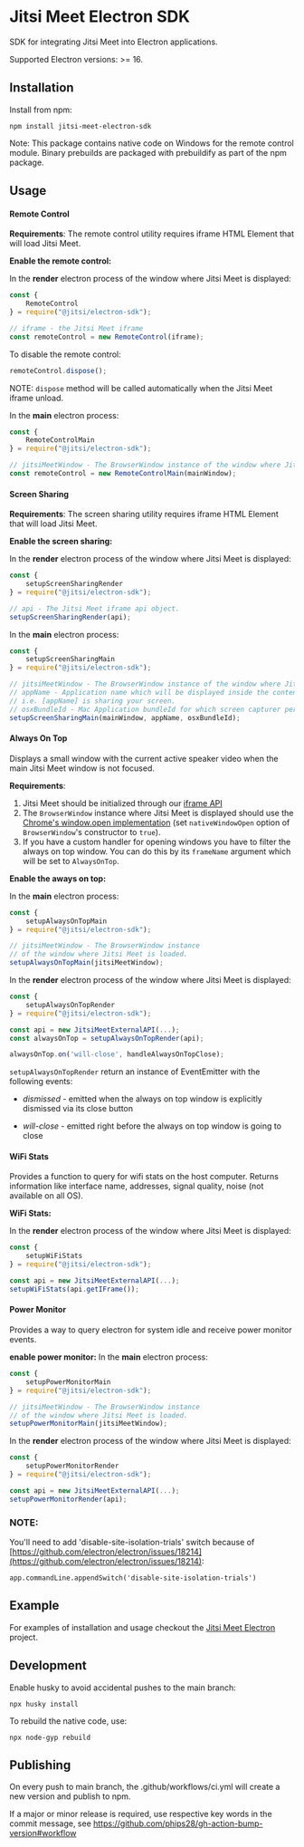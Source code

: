 # Jitsi Meet Electron SDK

SDK for integrating Jitsi Meet into Electron applications.

Supported Electron versions: >= 16.

## Installation

Install from npm:

    npm install jitsi-meet-electron-sdk

Note: This package contains native code on Windows for the remote control module. Binary prebuilds are packaged with prebuildify as part of the npm package.

## Usage
#### Remote Control

**Requirements**:
The remote control utility requires iframe HTML Element that will load Jitsi Meet.

**Enable the remote control:**

In the **render** electron process of the window where Jitsi Meet is displayed:

```Javascript
const {
    RemoteControl
} = require("@jitsi/electron-sdk");

// iframe - the Jitsi Meet iframe
const remoteControl = new RemoteControl(iframe);
```

To disable the remote control:
```Javascript
remoteControl.dispose();
```

NOTE: `dispose` method will be called automatically when the Jitsi Meet iframe unload.

In the **main** electron process:

```Javascript
const {
    RemoteControlMain
} = require("@jitsi/electron-sdk");

// jitsiMeetWindow - The BrowserWindow instance of the window where Jitsi Meet is loaded.
const remoteControl = new RemoteControlMain(mainWindow);
```

#### Screen Sharing

**Requirements**:
The screen sharing utility requires iframe HTML Element that will load Jitsi Meet.

**Enable the screen sharing:**

In the **render** electron process of the window where Jitsi Meet is displayed:

```Javascript
const {
    setupScreenSharingRender
} = require("@jitsi/electron-sdk");

// api - The Jitsi Meet iframe api object.
setupScreenSharingRender(api);
```
In the **main** electron process:

```Javascript
const {
    setupScreenSharingMain
} = require("@jitsi/electron-sdk");

// jitsiMeetWindow - The BrowserWindow instance of the window where Jitsi Meet is loaded.
// appName - Application name which will be displayed inside the content sharing tracking window
// i.e. [appName] is sharing your screen.
// osxBundleId - Mac Application bundleId for which screen capturer permissions will be reset if user denied them.  
setupScreenSharingMain(mainWindow, appName, osxBundleId);
```


#### Always On Top
Displays a small window with the current active speaker video when the main Jitsi Meet window is not focused.

**Requirements**:
1. Jitsi Meet should be initialized through our [iframe API](https://github.com/jitsi/jitsi-meet/blob/master/doc/api.md)
2. The `BrowserWindow` instance where Jitsi Meet is displayed should use the [Chrome's window.open implementation](https://github.com/electron/electron/blob/master/docs/api/window-open.md#using-chromes-windowopen-implementation) (set `nativeWindowOpen` option of `BrowserWindow`'s constructor to `true`).
3. If you have a custom handler for opening windows you have to filter the always on top window. You can do this by its `frameName` argument which will be set to `AlwaysOnTop`.

**Enable the aways on top:**

In the **main** electron process:
```Javascript
const {
    setupAlwaysOnTopMain
} = require("@jitsi/electron-sdk");

// jitsiMeetWindow - The BrowserWindow instance
// of the window where Jitsi Meet is loaded.
setupAlwaysOnTopMain(jitsiMeetWindow);
```

In the **render** electron process of the window where Jitsi Meet is displayed:
```Javascript
const {
    setupAlwaysOnTopRender
} = require("@jitsi/electron-sdk");

const api = new JitsiMeetExternalAPI(...);
const alwaysOnTop = setupAlwaysOnTopRender(api);

alwaysOnTop.on('will-close', handleAlwaysOnTopClose);
```

`setupAlwaysOnTopRender` return an instance of EventEmitter with the following events:

* _dismissed_ - emitted when the always on top window is explicitly dismissed via its close button

* _will-close_ - emitted right before the always on top window is going to close

#### WiFi Stats
Provides a function to query for wifi stats on the host computer. Returns information like interface name, addresses, signal quality, noise (not available on all OS).

**WiFi Stats:**

In the **render** electron process of the window where Jitsi Meet is displayed:
```Javascript
const {
    setupWiFiStats
} = require("@jitsi/electron-sdk");

const api = new JitsiMeetExternalAPI(...);
setupWiFiStats(api.getIFrame());
```

#### Power Monitor
Provides a way to query electron for system idle and receive power monitor events.

**enable power monitor:**
In the **main** electron process:
```Javascript
const {
    setupPowerMonitorMain
} = require("@jitsi/electron-sdk");

// jitsiMeetWindow - The BrowserWindow instance
// of the window where Jitsi Meet is loaded.
setupPowerMonitorMain(jitsiMeetWindow);
```

In the **render** electron process of the window where Jitsi Meet is displayed:
```Javascript
const {
    setupPowerMonitorRender
} = require("@jitsi/electron-sdk");

const api = new JitsiMeetExternalAPI(...);
setupPowerMonitorRender(api);
```

### NOTE:
You'll need to add 'disable-site-isolation-trials' switch because of [https://github.com/electron/electron/issues/18214](https://github.com/electron/electron/issues/18214):
```
app.commandLine.appendSwitch('disable-site-isolation-trials')
```

## Example

For examples of installation and usage checkout the [Jitsi Meet Electron](https://github.com/jitsi/jitsi-meet-electron) project.

## Development

Enable husky to avoid accidental pushes to the main branch:

    npx husky install

To rebuild the native code, use:

    npx node-gyp rebuild

## Publishing

On every push to main branch, the .github/workflows/ci.yml will create a new version and publish to npm.

If a major or minor release is required, use respective key words in the commit message, see https://github.com/phips28/gh-action-bump-version#workflow
